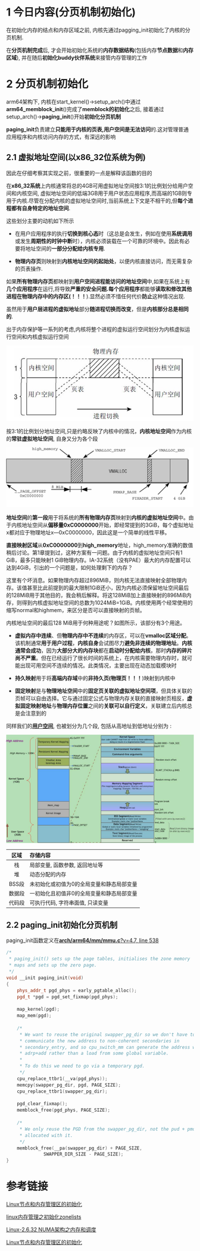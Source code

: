 # 1 今日内容(分页机制初始化)

在初始化内存的结点和内存区域之前, 内核先通过pagging\_init初始化了内核的分页机制.

在**分页机制完成**后, 才会开始初始化系统的**内存数据结构**(包括内存**节点数据**和**内存区域**), 并在随后**初始化buddy伙伴系统**来接管内存管理的工作

# 2 分页机制初始化

arm64架构下, 内核在start\_kernel()->setup\_arch()中通过**arm64\_memblock\_init**()完成了**memblock的初始化**之后, 接着通过setup\_arch()->**paging\_init**()开始**初始化分页机制**

**paging\_init**负责建立**只能用于内核的页表,用户空间是无法访问**的.这对管理普通应用程序和内核访问内存的方式，有深远的影响

## 2.1 虚拟地址空间(以x86\_32位系统为例)

因此在仔细考察其实现之前，很重要的一点是解释该函数的目的

在**x86\_32系统**上内核通常将总的4GB可用虚拟地址空间按3:1的比例划分给用户空间和内核空间, 虚拟地址空间的低端3GB用于用户状态应用程序,而高端的1GB则专用于内核.尽管在分配内核的虚拟地址空间时,当前系统上下文是不相干的,但**每个进程都有自身特定的地址空间**.

这些划分主要的动机如下所示

- 在用户应用程序的执行**切换到核心态**时（这总是会发生，例如在使用**系统调用**或发生**周期性的时钟中断**时），内核必须装载在一个可靠的环境中。因此有必要将地址空间的**一部分分配给内核专用**.

- **物理内存页**则映射到**内核地址空间的起始处**，以便内核直接访问，而无需复杂的页表操作.

如果**所有物理内存页**都映射到**用户空间进程能访问的地址空间**中,如果在系统上有**几个应用程序**在运行,将导致**严重的安全问题.每个应用程序**都能够**读取和修改其他进程在物理内存中的内存区(！！！**).显然必须不惜任何代价**防止**这种情况出现.

虽然用于**用户层进程的虚拟地址**部分**随进程切换而改变**，但是**内核部分总是相同的**.

出于内存保护等一系列的考虑,内核将整个进程的虚拟运行空间划分为内核虚拟运行空间和内核虚拟运行空间

![虚拟地址空间](./images/vmarea_space.jpg)

按3:1的比例划分地址空间,只是约略反映了内核中的情况，**内核地址空间**作为内核的**常驻虚拟地址空间**, 自身又分为各个段

![内核空间](./images/kernel_space.jpg)

**地址空间**的**第一段**用于将系统的**所有物理内存页**映射到**内核的虚拟地址空间**中。由于内核地址空间从**偏移量0xC0000000**开始，即经常提到的3GiB，每个虚拟地址x都对应于物理地址x—0xC0000000，因此这是一个简单的线性平移。

**直接映射区域**从**0xC0000000**到**high\_memory**地址，high\_memory准确的数值稍后讨论。第1章提到过，这种方案有一问题。由于内核的虚拟地址空间只有1 GiB，最多只能映射1 GiB物理内存。IA-32系统（没有PAE）最大的内存配置可以达到4GiB，引出的一个问题是，如何处理剩下的内存？

这里有个坏消息。如果物理内存超过896MiB，则内核无法直接映射全部物理内存。该值甚至比此前提到的最大限制1GiB还小，因为内核必须保留地址空间最后的128MiB用于其他目的，我会稍后解释。将这128MiB加上直接映射的896MiB内存，则得到内核虚拟地址空间的总数为1024MiB=1GiB。内核使用两个经常使用的缩写normal和highmem，来区分是否可以直接映射的页帧。

内核地址空间的最后128 MiB用于何种用途呢？如图所示，该部分有3个用途。

- **虚拟内存中连续**、但**物理内存中不连续**的内存区，可以在**vmalloc区域分配**。该机制通常**用于用户过程**，**内核自身**会试图尽力**避免非连续的物理地址**。**内核通常会成功**，因为**大部分大的内存块**都在**启动时分配给内核**，那时**内存的碎片尚不严重**。但在已经运行了很长时间的系统上，在内核需要物理内存时，就可能出现可用空间不连续的情况。此类情况，主要出现在动态加载模块时

- **持久映射**用于将**高端内存域**中的**非持久页(物理页！！！**)映射到内核中

- **固定映射**是与**物理地址空间**中的**固定页关联的虚拟地址空间项**，但具体关联的页帧可以自由选择。它与通过固定公式与物理内存关联的直接映射页相反，**虚拟固定映射地址**与**物理内存位置**之间的**关联可以自行定义**，关联建立后内核总是会注意到的

同样我们的[**用户空间**](http://www.360doc.com/content/14/1020/21/19947352_418512226.shtml), 也被划分为几个段, 包括从高地址到低地址分别为 :

![进程的虚拟地址空间](./images/user_space.jpg)

| 区域 | 存储内容 |
|:---:|:------|
|  栈   | 局部变量, 函数参数, 返回地址等 |
|  堆   | 动态分配的内存 |
| BSS段 | 未初始化或初值为0的全局变量和静态局部变量|
| 数据段 | 一初始化且初值非0的全局变量和静态局部变量|
| 代码段 | 可执行代码, 字符串面值, 只读变量 |

## 2.2 paging\_init初始化分页机制

paging\_init函数定义在[**arch/arm64/mm/mmu.c**?v=4.7, line 538](http://lxr.free-electrons.com/source/arch/arm64/mm/mmu.c?v=4.7#L538)

```cpp
/*
 * paging_init() sets up the page tables, initialises the zone memory
 * maps and sets up the zero page.
 */
void __init paging_init(void)
{
    phys_addr_t pgd_phys = early_pgtable_alloc();
    pgd_t *pgd = pgd_set_fixmap(pgd_phys);

    map_kernel(pgd);
    map_mem(pgd);

    /*
     * We want to reuse the original swapper_pg_dir so we don't have to
     * communicate the new address to non-coherent secondaries in
     * secondary_entry, and so cpu_switch_mm can generate the address with
     * adrp+add rather than a load from some global variable.
     *
     * To do this we need to go via a temporary pgd.
     */
    cpu_replace_ttbr1(__va(pgd_phys));
    memcpy(swapper_pg_dir, pgd, PAGE_SIZE);
    cpu_replace_ttbr1(swapper_pg_dir);

    pgd_clear_fixmap();
    memblock_free(pgd_phys, PAGE_SIZE);

    /*
     * We only reuse the PGD from the swapper_pg_dir, not the pud + pmd
     * allocated with it.
     */
    memblock_free(__pa(swapper_pg_dir) + PAGE_SIZE,
              SWAPPER_DIR_SIZE - PAGE_SIZE);
}
```

# 参考链接

[Linux节点和内存管理区的初始化](//blog.csdn.net/vanbreaker/article/details/7554977)

[linux内存管理之初始化zonelists](http://blog.csdn.net/yuzhihui_no1/article/details/50759567)

[Linux-2.6.32 NUMA架构之内存和调度](http://www.cnblogs.com/zhenjing/archive/2012/03/21/linux_numa.html)

[Linux节点和内存管理区的初始化](http://www.linuxidc.com/Linux/2012-05/60230.htm)